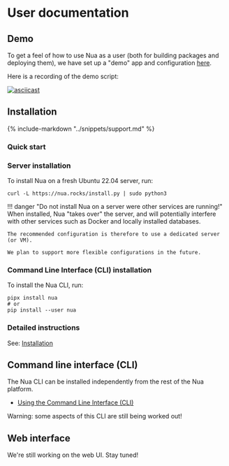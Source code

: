 # User documentation

## Demo

To get a feel of how to use Nua as a user (both for building packages and deploying them), we have set up a "demo" app and configuration [here](https://github.com/abilian/nua/tree/main/demo).

Here is a recording of the demo script:

[![asciicast](https://asciinema.org/a/572550.svg)](https://asciinema.org/a/572550)

## Installation

{%
   include-markdown "../snippets/support.md"
%}

### Quick start

### Server installation
To install Nua on a fresh Ubuntu 22.04 server, run:

```console
curl -L https://nua.rocks/install.py | sudo python3
```

!!! danger "Do not install Nua on a server were other services are running!"
    When installed, Nua "takes over" the server, and will potentially interfere with other services such as Docker and locally installed databases.

    The recommended configuration is therefore to use a dedicated server (or VM).

    We plan to support more flexible configurations in the future.


### Command Line Interface (CLI) installation

To install the Nua CLI, run:

```console
pipx install nua
# or
pip install --user nua
```

### Detailed instructions

See: [Installation](./install/)

## Command line interface (CLI)

The Nua CLI can be installed independently from the rest of the Nua platform.

- [Using the Command Line Interface (CLI)](./cli/)

Warning: some aspects of this CLI are still being worked out!

## Web interface

We're still working on the web UI. Stay tuned!
